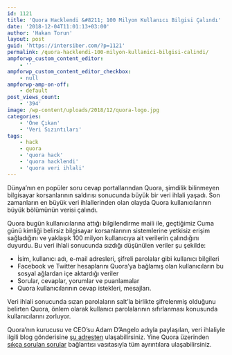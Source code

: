 ```yaml
---
id: 1121
title: 'Quora Hacklendi &#8211; 100 Milyon Kullanıcı Bilgisi Çalındı'
date: '2018-12-04T11:01:13+03:00'
author: 'Hakan Torun'
layout: post
guid: 'https://intersiber.com/?p=1121'
permalink: /quora-hacklendi-100-milyon-kullanici-bilgisi-calindi/
ampforwp_custom_content_editor:
    - ''
ampforwp_custom_content_editor_checkbox:
    - null
ampforwp-amp-on-off:
    - default
post_views_count:
    - '394'
image: /wp-content/uploads/2018/12/quora-logo.jpg
categories:
    - 'Öne Çıkan'
    - 'Veri Sızıntıları'
tags:
    - hack
    - quora
    - 'quora hack'
    - 'quora hacklendi'
    - 'quora veri ihlali'
---
```


Dünya’nın en popüler soru cevap portallarından Quora, şimdilik bilinmeyen bilgisayar korsanlarının saldırısı sonucunda büyük bir veri ihlali yaşadı. Son zamanların en büyük veri ihlallerinden olan olayda Quora kullanıcılarının büyük bölümünün verisi çalındı.

Quora bugün kullanıcılarına attığı bilgilendirme maili ile, geçtiğimiz Cuma günü kimliği belirsiz bilgisayar korsanlarının sistemlerine yetkisiz erişim sağladığını ve yaklaşık 100 milyon kullanıcıya ait verilerin çalındığını duyurdu. Bu veri ihlali sonucunda sızdığı düşünülen veriler şu şekilde:

- İsim, kullanıcı adı, e-mail adresleri, şifreli parolalar gibi kullanıcı bilgileri
- Facebook ve Twitter hesaplarını Quora’ya bağlamış olan kullanıcıların bu sosyal ağlardan içe aktardığı veriler
- Sorular, cevaplar, yorumlar ve puanlamalar
- Quora kullanıcılarının cevap istekleri, mesajları.

Veri ihlali sonucunda sızan parolaların salt’la birlikte şifrelenmiş olduğunu belirten Quora, önlem olarak kullanıcı parolalarının sıfırlanması konusunda kullanıcılarını zorluyor.

Quora’nın kurucusu ve CEO’su Adam D’Angelo adıyla paylaşılan, veri ihlaliyle ilgili blog gönderisine [şu adresten](https://blog.quora.com/Quora-Security-Update) ulaşabilirsiniz. Yine Quora üzerinden [sıkça sorulan sorular](https://help.quora.com/hc/en-us/articles/360020212652-Quora-Security-Update-FAQ) bağlantısı vasıtasıyla tüm ayrıntılara ulaşabilirsiniz.